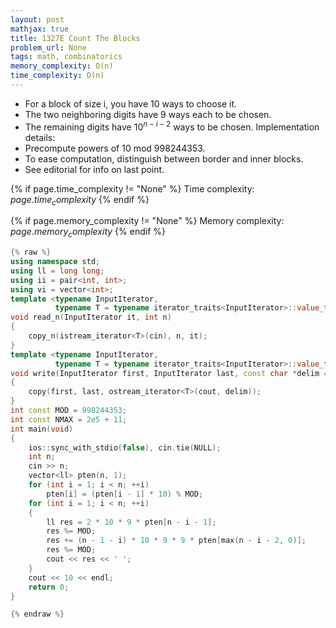 ```yaml
---
layout: post
mathjax: true
title: 1327E Count The Blocks
problem_url: None
tags: math, combinatorics 
memory_complexity: O(n) 
time_complexity: O(n) 
---
```


 - For a block of size i, you have 10 ways to choose it.
 - The two neighboring digits have 9 ways each to be chosen.
 - The remaining digits have $10^{n - i - 2}$ ways to be chosen.
Implementation details:
 - Precompute powers of $10$ mod $998244353$.
 - To ease computation, distinguish between border and inner blocks.
 - See editorial for info on last point.



{% if page.time_complexity != "None" %}
Time complexity: ${{ page.time_complexity }}$
{% endif %}

{% if page.memory_complexity != "None" %}
Memory complexity: ${{ page.memory_complexity }}$
{% endif %}

```cpp
{% raw %}
using namespace std;
using ll = long long;
using ii = pair<int, int>;
using vi = vector<int>;
template <typename InputIterator,
          typename T = typename iterator_traits<InputIterator>::value_type>
void read_n(InputIterator it, int n)
{
    copy_n(istream_iterator<T>(cin), n, it);
}
template <typename InputIterator,
          typename T = typename iterator_traits<InputIterator>::value_type>
void write(InputIterator first, InputIterator last, const char *delim = "\n")
{
    copy(first, last, ostream_iterator<T>(cout, delim));
}
int const MOD = 998244353;
int const NMAX = 2e5 + 11;
int main(void)
{
    ios::sync_with_stdio(false), cin.tie(NULL);
    int n;
    cin >> n;
    vector<ll> pten(n, 1);
    for (int i = 1; i < n; ++i)
        pten[i] = (pten[i - 1] * 10) % MOD;
    for (int i = 1; i < n; ++i)
    {
        ll res = 2 * 10 * 9 * pten[n - i - 1];
        res %= MOD;
        res += (n - 1 - i) * 10 * 9 * 9 * pten[max(n - i - 2, 0)];
        res %= MOD;
        cout << res << ' ';
    }
    cout << 10 << endl;
    return 0;
}

{% endraw %}
```